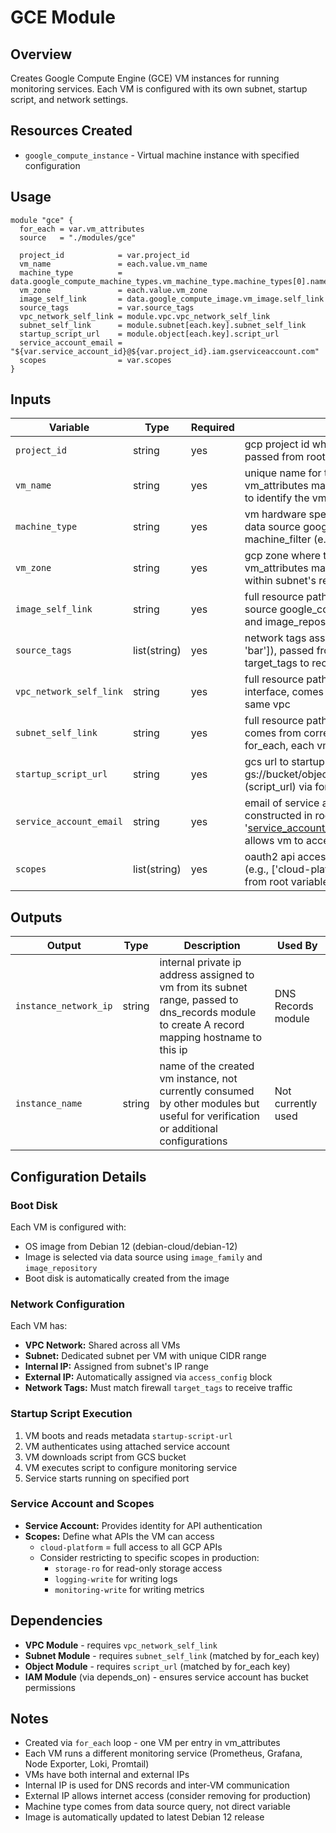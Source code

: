 # GCE Module

## Overview
Creates Google Compute Engine (GCE) VM instances for running monitoring services. Each VM is configured with its own subnet, startup script, and network settings.

## Resources Created
- `google_compute_instance` - Virtual machine instance with specified configuration

## Usage

```hcl
module "gce" {
  for_each = var.vm_attributes
  source   = "./modules/gce"
  
  project_id            = var.project_id
  vm_name               = each.value.vm_name
  machine_type          = data.google_compute_machine_types.vm_machine_type.machine_types[0].name
  vm_zone               = each.value.vm_zone
  image_self_link       = data.google_compute_image.vm_image.self_link
  source_tags           = var.source_tags
  vpc_network_self_link = module.vpc.vpc_network_self_link
  subnet_self_link      = module.subnet[each.key].subnet_self_link
  startup_script_url    = module.object[each.key].script_url
  service_account_email = "${var.service_account_id}@${var.project_id}.iam.gserviceaccount.com"
  scopes                = var.scopes
}
```

## Inputs

| Variable | Type | Required | Description |
|----------|------|----------|-------------|
| `project_id` | string | yes | gcp project id where the vm instance will be created, passed from root variable |
| `vm_name` | string | yes | unique name for this compute instance, comes from vm_attributes map in root (e.g., 'node-exporter-vm'), used to identify the vm in gcp console |
| `machine_type` | string | yes | vm hardware specification (cpu/memory), comes from data source google_compute_machine_types in root using machine_filter (e.g., 'n1-standard-1') |
| `vm_zone` | string | yes | gcp zone where this vm will be created, comes from vm_attributes map in root (e.g., 'us-central1-a'), must be within subnet's region |
| `image_self_link` | string | yes | full resource path to os boot disk image, comes from data source google_compute_image in root using image_family and image_repository (e.g., debian-12 from debian-cloud) |
| `source_tags` | list(string) | yes | network tags assigned to this vm instance (e.g., ['foo', 'bar']), passed from root variable, must match firewall target_tags to receive allowed traffic |
| `vpc_network_self_link` | string | yes | full resource path of vpc network for vm's network interface, comes from vpc module output, all vms share the same vpc |
| `subnet_self_link` | string | yes | full resource path of subnet for vm's network interface, comes from corresponding subnet module output via for_each, each vm gets its own dedicated subnet |
| `startup_script_url` | string | yes | gcs url to startup script that runs when vm boots (format: gs://bucket/object), comes from object module output (script_url) via for_each, each vm runs different script |
| `service_account_email` | string | yes | email of service account attached to vm for authentication, constructed in root as 'service_account_id@project_id.iam.gserviceaccount.com', allows vm to access gcs bucket |
| `scopes` | list(string) | yes | oauth2 api access scopes for service account on this vm (e.g., ['cloud-platform'] for full gcp api access), passed from root variable, determines what apis vm can call |

## Outputs

| Output | Type | Description | Used By |
|--------|------|-------------|---------|
| `instance_network_ip` | string | internal private ip address assigned to vm from its subnet range, passed to dns_records module to create A record mapping hostname to this ip | DNS Records module |
| `instance_name` | string | name of the created vm instance, not currently consumed by other modules but useful for verification or additional configurations | Not currently used |

## Configuration Details

### Boot Disk
Each VM is configured with:
- OS image from Debian 12 (debian-cloud/debian-12)
- Image is selected via data source using `image_family` and `image_repository`
- Boot disk is automatically created from the image

### Network Configuration
Each VM has:
- **VPC Network:** Shared across all VMs
- **Subnet:** Dedicated subnet per VM with unique CIDR range
- **Internal IP:** Assigned from subnet's IP range
- **External IP:** Automatically assigned via `access_config` block
- **Network Tags:** Must match firewall `target_tags` to receive traffic

### Startup Script Execution
1. VM boots and reads metadata `startup-script-url`
2. VM authenticates using attached service account
3. VM downloads script from GCS bucket
4. VM executes script to configure monitoring service
5. Service starts running on specified port

### Service Account and Scopes
- **Service Account:** Provides identity for API authentication
- **Scopes:** Define what APIs the VM can access
  - `cloud-platform` = full access to all GCP APIs
  - Consider restricting to specific scopes in production:
    - `storage-ro` for read-only storage access
    - `logging-write` for writing logs
    - `monitoring-write` for writing metrics

## Dependencies
- **VPC Module** - requires `vpc_network_self_link`
- **Subnet Module** - requires `subnet_self_link` (matched by for_each key)
- **Object Module** - requires `script_url` (matched by for_each key)
- **IAM Module** (via depends_on) - ensures service account has bucket permissions

## Notes
- Created via `for_each` loop - one VM per entry in vm_attributes
- Each VM runs a different monitoring service (Prometheus, Grafana, Node Exporter, Loki, Promtail)
- VMs have both internal and external IPs
- Internal IP is used for DNS records and inter-VM communication
- External IP allows internet access (consider removing for production)
- Machine type comes from data source query, not direct variable
- Image is automatically updated to latest Debian 12 release